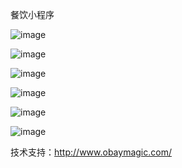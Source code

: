 餐饮小程序

![image](https://raw.githubusercontent.com/Catfeeds/canyin_xcx/master/screen/20170928161947.png)

![image](https://raw.githubusercontent.com/Catfeeds/canyin_xcx/master/screen/20170928161954.png)

![image](https://raw.githubusercontent.com/Catfeeds/canyin_xcx/master/screen/20170928161958.png)

![image](https://raw.githubusercontent.com/Catfeeds/canyin_xcx/master/screen/20170928162004.png)

![image](https://raw.githubusercontent.com/Catfeeds/canyin_xcx/master/screen/20170928162008.png)

![image](https://raw.githubusercontent.com/Catfeeds/canyin_xcx/master/screen/20170928162014.png)


技术支持：http://www.obaymagic.com/
